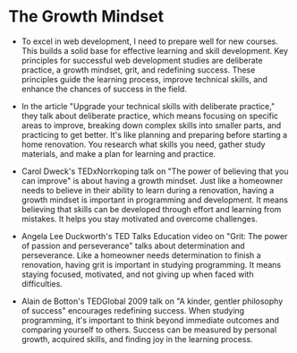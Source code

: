  # The Growth Mindset 

- To excel in web development, I need to prepare well for new courses. This builds a solid base for effective learning and skill development. Key principles for successful web development studies are deliberate practice, a growth mindset, grit, and redefining success. These principles guide the learning process, improve technical skills, and enhance the chances of success in the field.

- In the article "Upgrade your technical skills with deliberate practice," they talk about deliberate practice, which means focusing on specific areas to improve, breaking down complex skills into smaller parts, and practicing to get better. It's like planning and preparing before starting a home renovation. You research what skills you need, gather study materials, and make a plan for learning and practice.

- Carol Dweck's TEDxNorrkoping talk on "The power of believing that you can improve" is about having a growth mindset. Just like a homeowner needs to believe in their ability to learn during a renovation, having a growth mindset is important in programming and development. It means believing that skills can be developed through effort and learning from mistakes. It helps you stay motivated and overcome challenges.

- Angela Lee Duckworth's TED Talks Education video on "Grit: The power of passion and perseverance" talks about determination and perseverance. Like a homeowner needs determination to finish a renovation, having grit is important in studying programming. It means staying focused, motivated, and not giving up when faced with difficulties.

- Alain de Botton's TEDGlobal 2009 talk on "A kinder, gentler philosophy of success" encourages redefining success. When studying programming, it's important to think beyond immediate outcomes and comparing yourself to others. Success can be measured by personal growth, acquired skills, and finding joy in the learning process.

